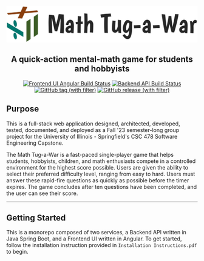 ![Math Tug-a-War Logo](frontend-ui/src/assets/gamelogo-full-text-white-bg.jpg)
<h2 align="center">
  A quick-action mental-math game for students and hobbyists
</h2>
<div align="center">

[![Frontend UI Angular Build Status](https://github.com/mcdanieles/math-tug-a-war/actions/workflows/build-angular-application.yml/badge.svg)](https://github.com/mcdanieles/math-tug-a-war/actions/workflows/build-angular-application.yml)    [![Backend API Build Status](https://github.com/mcdanieles/math-tug-a-war/actions/workflows/build_and_deploy_backend_api.yml/badge.svg)](https://github.com/mcdanieles/math-tug-a-war/actions/workflows/build_and_deploy_backend_api.yml)    [![GitHub tag (with filter)](https://img.shields.io/github/v/tag/mcdanieles/math-tug-a-war?logo=git&label=Latest%20&labelColor=%23333a41)](https://github.com/mcdanieles/math-tug-a-war/tags)    [![GitHub release (with filter)](https://img.shields.io/github/v/release/mcdanieles/math-tug-a-war?logo=git&label=Stable%20Release&labelColor=%23333a41)](https://github.com/mcdanieles/math-tug-a-war/releases)

</div>

## Purpose
This is a full-stack web application designed, architected, developed, tested, documented, and deployed as a Fall '23 semester-long group project for the University of Illinois - Springfield's CSC 478 Software Engineering Capstone.

The Math Tug-a-War is a fast-paced single-player game that helps students, hobbyists, children, and math enthusiasts compete in a controlled environment for the highest score possible. Users are given the ability to select their preferred difficulty level, ranging from easy to hard. Users must answer these rapid-fire questions as quickly as possible before the timer expires. The game concludes after ten questions have been completed, and the user can see their score.


---
##  Getting Started

This is a monorepo composed of two services, a Backend API written in Java Spring Boot, and a Frontend UI written in Angular. To get started, follow the installation instruction provided in `Installation Instructions.pdf` to begin.